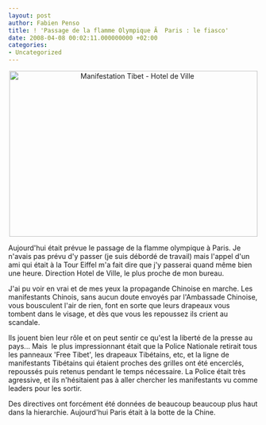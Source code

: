 ```yaml
---
layout: post
author: Fabien Penso
title: ! 'Passage de la flamme Olympique Ã  Paris : le fiasco'
date: 2008-04-08 00:02:11.000000000 +02:00
categories:
- Uncategorized
---
```

<a title="Manifestation Tibet - Hotel de Ville by penso, on Flickr" href="http://www.flickr.com/photos/penso/2397105738/"></a>
<p style="text-align: center"><a title="Manifestation Tibet - Hotel de Ville by penso, on Flickr" href="http://www.flickr.com/photos/penso/2397105738/"><img src="http://farm4.static.flickr.com/3245/2397105738_37a5c493ca.jpg" alt="Manifestation Tibet - Hotel de Ville" width="500" height="334" /></a></p>

Aujourd'hui était prévue le passage de la flamme olympique à Paris. Je n'avais pas prévu d'y passer (je suis débordé de travail) mais l'appel d'un ami qui était à la Tour Eiffel m'a fait dire que j'y passerai quand même bien une heure. Direction Hotel de Ville, le plus proche de mon bureau.

J'ai pu voir en vrai et de mes yeux la propagande Chinoise en marche. Les manifestants Chinois, sans aucun doute envoyés par l'Ambassade Chinoise, vous bousculent l'air de rien, font en sorte que leurs drapeaux vous tombent dans le visage, et dès que vous les repoussez ils crient au scandale.

Ils jouent bien leur rôle et on peut sentir ce qu'est la liberté de la presse au pays... Mais  le plus impressionnant était que la Police Nationale retirait tous les panneaux 'Free Tibet', les drapeaux Tibétains, etc, et la ligne de manifestants Tibétains qui étaient proches des grilles ont été encerclés, repoussés puis retenus pendant le temps nécessaire. La Police était très agressive, et ils n'hésitaient pas à aller chercher les manifestants vu comme leaders pour les sortir.

Des directives ont forcément été données de beaucoup beaucoup plus haut dans la hierarchie. Aujourd'hui Paris était à la botte de la Chine.
